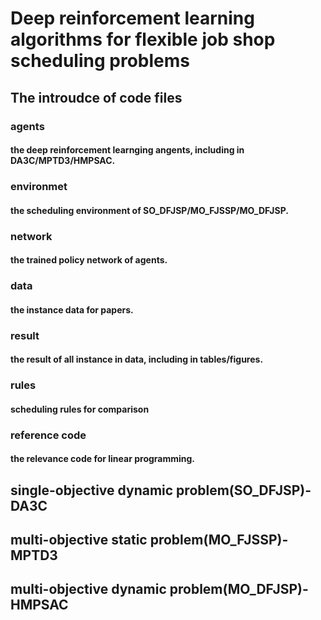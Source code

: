 # Deep reinforcement learning algorithms for flexible job shop scheduling problems
## The introudce of code files
### agents
#### the deep reinforcement learnging angents, including in DA3C/MPTD3/HMPSAC.
### environmet
#### the scheduling environment of SO_DFJSP/MO_FJSSP/MO_DFJSP.
### network
#### the trained policy network of agents.
### data
#### the instance data for papers.
### result
#### the result of all instance in data, including in tables/figures.
### rules
#### scheduling rules for comparison
### reference code
#### the relevance code for linear programming.

## single-objective dynamic problem(SO_DFJSP)-DA3C

## multi-objective static problem(MO_FJSSP)-MPTD3

## multi-objective dynamic problem(MO_DFJSP)-HMPSAC

